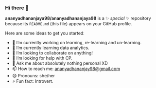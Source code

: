 ### Hi there 👋

**ananyadhananjaya98/ananyadhananjaya98** is a ✨ _special_ ✨ repository because its `README.md` (this file) appears on your GitHub profile.

Here are some ideas to get you started:

- 🔭 I’m currently working on learning, re-learning and un-learning.
- 🌱 I’m currently learning data analytics.
- 👯 I’m looking to collaborate on anything!
- 🤔 I’m looking for help with CP.
- 💬 Ask me about absolutely nothing personal XD
- 📫 How to reach me: ananyadhananjay98@gmail.com
- 😄 Pronouns: she/her
- ⚡ Fun fact: Introvert.

